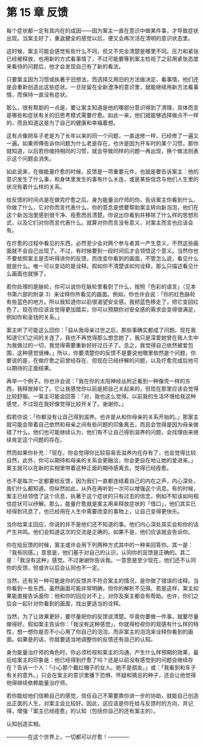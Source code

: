# 第 15 章 反馈

每个症状都一定有其内在的成因——因为案主一直在意识中做某件事，才导致症状出现。当案主好了，重返健全的感觉以后，便又会再次活在清明的意识状态里。

这时候，案主可能会感觉有些什么不同，但又不完全清楚是哪里不同。压力和紧张已经被释放，也用新的方式看事情了，不过可能要等到案主检视了之前用紧张态度来看待的问题后，他才会发现自己有了新的看法。

只要案主因为习惯或执著于旧想法，而选择又用旧的方法做决定、看事情，他们还是会重新创造出这些症状。一旦驻留在全新澄净的意识里，就能继续用新方法看事情，而保持一直没有症状。

那么，很有帮助的一点是，要让案主知道是他的哪部分意识得到了清理，具体而言是哪些和症状有关的旧思考模式需要疗愈。如此一来，他们就能够选择做点不一样的，而且知道这是为了自己的健康和幸福着想。

这有点像把车子老是为了长年以来的同一个问题，一直送修一样，已经修了一遍又一遍。如果师傅告诉你问题为什么老是存在，也许是因为开车时的某个习惯，那你就知道，以后若你维持相同的习惯，就会导致同样的问题一再出现，换个做法则表示这个问题会消失。

如此说来，在做能量疗愈的时候，反馈是一项重要元件，也就是要告诉案主：他的意识发生了什么事，和身体里发生的事有什么关连，或是某些信念与他们人生里的状况有着什么样的关系。

给反馈的时间点是在做完疗愈之后。身为能量治疗师的你，告诉案主你看到什么、你做了什么，它对你而言代表什么，你的意念是想要帮助案主转向新泡泡，他们在这个新泡泡里感到很干净、痊愈而且清楚。你说出你看到并移除了什么样的思想形式，以及它们对你而言代表什么。就算对你而言没有意义，对案主而言也应该会有。

在疗愈的过程中看见的东西，必然至少会对两个参与者其一产生意义，不然这些画面就不会自己出现了。不过，有时候要到一段时间后才会领悟这个意义。当然你也不要依照案主是否听得进你的反馈，而改变你看到的画面，不管怎么说，看见什么就是什么。唯一可以变动的是诠释。假如你不清楚该如何诠释，那么只描述看见什么画面也就够了。

若你处理的是脉轮，你可以说你在脉轮里看到了什么，按照「色彩的语言」（见本书第六部的附录 3）来诠释你所看见的画面。例如，你也许会说：「你的红色脉轮有些蓝色的地方。所以我知道你以前很渴望安全感。我把蓝色移走了，把它变回红色了。现在你应该会觉得更加踏实，你可以预期你对安全感的需求会变得很满足，例如你和金钱的关系。」

案主听了可能这么回你：「自从我母亲过世之后，那些事确实都成了问题。现在我知道它们之间的关连了。我也不再觉得那么想念她了，我只是深爱她曾在我人生中为我做过的一切，我觉得需要重新好好过日子了。总之，我觉得自己依然被爱包围，这种感觉很棒。」所以，你要清楚你的反馈不是要说他哪里依然是个问题，你要说的是，在做疗愈之前曾经存在、但现在已经纾解的问题，以及疗愈完成后他可以期待的正面结果。

再举一个例子。你也许会说：「我在你的太阳神经丛附近看到一种像壳一样的东西，我释放掉它了。它让我感觉你以前是把自己关起来的，但现在那里应该会觉得比较舒服。一案主可能会回答：「对，我也这么觉得。以前我的生活环境给我这种感觉，不过现在我好像觉得比较开关了。谢谢你。」

假若你说：「你都没有让自己得到滋养。也许是从和你母亲的关系开始的。」那案主就可能会带着自己依然和母亲之间有些问题的印象离去，而且会觉得是因为母亲做错了什么。他们也可能继续认为，他们有不让自己得到滋养的问题，会找理由来继续肯定这个问题的存在。

然而如果你补充：「现在，你会觉得你比较容易去滋养内在存有了，也会觉得比较自然，此外，你可以期待和母亲的关系会更融洽，你会更自在地让她的爱进来。」案主就可以在新的实相里带着这种正面的期待感离去，觉得已经痊愈。

也不是每次一定都要给反馈，因为我们一直都连结着自己的内在之声，内心深处，我们什么都知道。但纵然如此，从外在再听到一次可以增强这个讯息。有的时候，案主已经领悟了这个讯息，执著于这个症状的只有过去的信念，例如不知该如何相信症状可以纾解。那么，能量疗愈就是案主用来释放症状的「借口」，他们其实已经得到讯息了，也已经用在人生中需要改变的事物上，让自己变得更快乐。

当你给案主回应，你说的并不是他们还不知道的事。他们内心深处其实会和你的话产生共鸣。他们会知道这次的交流是正确的。如果不是，他们应该就会告诉你。

你在给反馈的时候，案主或许会用下列两种方式其中的一种来回答你。其一是：「我有同感。」意思是，他们基于对自己的认识，认同你的反馈是正确的。其二是：「我没有这种」感觉。不过谢谢你告诉我。一意思是至少现在，他们还不认同你的反馈，但或许以后会认同也不一定。

当然，还有另一种可能是你的反馈并不符合案主的情况，是你做了错误的诠释。当你看到一些东西，虽然画面可能非常明确，但你的解析不见得。若是这样，案主如果能直接告诉面你：他和你的回应对不上，对你及案主都会有帮助。也许，你们之后会一起针对你看到的画面，找出更适当的诠释。

当然，为了让效果更好，要尽量把你的反馈说清楚。毕竟你要做一件事，就要尽量做得好。假如案主告诉你：「我没有这种感觉」，你就得检视你的观感有什么样的特性，想一想你是否不小心用了你自己的泡泡，而非案主的泡泡来诠释你看到的画面。如果是的话，你就要适当地调整你的反馈还有自己的认知。

身为能量治疗师的角色时，你必须检视和案主的沟通，产生什么样预期的效果，最后给案主的印象是：他已经得到疗愈了吗？还是以前没有感觉到的问题会继续存在？告诉一个人：「小心那个戴红帽子的女人。她不是朋友。」或：「我看到和车子有关的意外。」只会在案主的意识里播下恐惧、怀疑和猜忌的种子，还会让他觉得他得继续依赖能量治疗师。

若你能给他们信赖自己的感觉，信任自己不需要靠你进一步的协助，就能自己创造出正面的人生，对案主会比较好。因此，这应该是你在给与反馈时的方向，并记得，增强「案主已经痊愈」的认知（包括你自己的还有案主的）。

认知创造实相。

————在这个世界上，一切都可以疗愈！————
